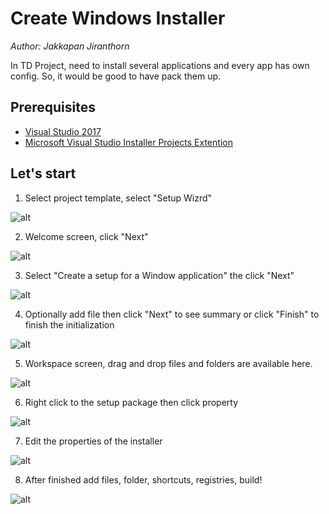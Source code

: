 # Create Windows Installer
*Author: Jakkapan Jiranthorn*

In TD Project, need to install several applications and every app has own config. So, it would be good to have pack them up.

##  Prerequisites
- [Visual Studio 2017](https://visualstudio.microsoft.com/downloads/)
- [Microsoft Visual Studio Installer Projects Extention](https://marketplace.visualstudio.com/items?itemName=VisualStudioClient.MicrosoftVisualStudio2017InstallerProjects)


## Let's start

 1. Select project template, select "Setup Wizrd"

![alt](images\select-project-template.png)
 
 2. Welcome screen,  click "Next"

![alt](images\welcome.png)

 3. Select "Create a setup for a Window application" the click "Next"

 ![alt](images\create-a-set-for-a-windows-application.png)

 4. Optionally add file then click "Next" to see summary or click "Finish" to finish the initialization

 ![alt](images\optional-add-file.png)

 5. Workspace screen, drag and drop files and folders are available here.

 ![alt](images\workspace-screen.png)

 6. Right click to the setup package then click property

 ![alt](images\right-click-properties.png)

 7. Edit the properties of the installer

![alt](images\properties.png)

 8. After finished add files, folder, shortcuts, registries, build!

 ![alt](images\build.png)